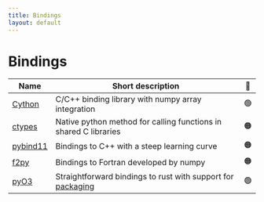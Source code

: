 ```yaml
---
title: Bindings
layout: default
---
```


# Bindings

| Name     | Short description | 🚦 |
| -------- | ------------------| :--: |
| [Cython](https://cython.readthedocs.io/en/latest/src/userguide/wrapping_CPlusPlus.html) | C/C++ binding library with numpy array integration | 🟢 |
| [ctypes](https://docs.python.org/3.8/library/ctypes.html) | Native python method for calling functions in shared C libraries | 🟠 |
| [pybind11](https://github.com/pybind/pybind11) | Bindings to C++ with a steep learning curve | 🟠 |
| [f2py](https://numpy.org/devdocs/f2py/f2py.getting-started.html) | Bindings to Fortran developed by numpy | 🟠 |
| [pyO3](https://github.com/PyO3/pyo3) | Straightforward bindings to rust with support for [packaging](https://github.com/PyO3/maturin) | 🟢 |
